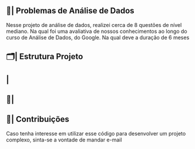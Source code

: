  ## 🎲| Problemas de Análise de Dados

  Nesse projeto de análise de dados, realizei cerca de 8 questões de nível mediano. Na qual foi uma avaliativa de nossos conhecimentos ao longo do curso de Análise de Dados, do Google. Na qual deve a duração de 6 meses

  
 ## 🗂️| Estrutura Projeto


 ## |

 ## 📑|

 
## 👥| Contribuições

Caso tenha interesse em utilizar esse código para desenvolver um projeto complexo, sinta-se a vontade de mandar e-mail 



  
